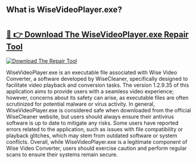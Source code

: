 ## What is WiseVideoPlayer.exe? 

# <h2><a href="https://exedetect.com/download.php?WiseVideoPlayer.exe">🔗 👉 Download The WiseVideoPlayer.exe Repair Tool</a></h2>

[![Download The Repair Tool](https://exedetect.com/download-button.jpg)](https://exedetect.com/download.php?WiseVideoPlayer.exe)

WiseVideoPlayer.exe is an executable file associated with Wise Video Converter, a software developed by WiseCleaner, specifically designed to facilitate video playback and conversion tasks. The version 1.2.9.35 of this application aims to provide users with a seamless video experience; however, concerns about its safety can arise, as executable files are often scrutinized for potential malware or virus activity. In general, WiseVideoPlayer.exe is considered safe when downloaded from the official WiseCleaner website, but users should always ensure their antivirus software is up to date to mitigate any risks. Some users have reported errors related to the application, such as issues with file compatibility or playback glitches, which may stem from outdated software or system conflicts. Overall, while WiseVideoPlayer.exe is a legitimate component of Wise Video Converter, users should exercise caution and perform regular scans to ensure their systems remain secure.